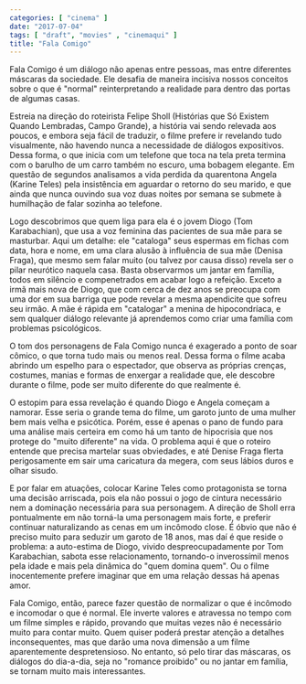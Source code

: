 ```yaml
---
categories: [ "cinema" ]
date: "2017-07-04"
tags: [ "draft", "movies" , "cinemaqui" ]
title: "Fala Comigo"
---
```

Fala Comigo é um diálogo não apenas entre pessoas, mas entre diferentes
máscaras da sociedade. Ele desafia de maneira incisiva nossos conceitos
sobre o que é "normal" reinterpretando a realidade para dentro das
portas de algumas casas.

Estreia na direção do roteirista Felipe Sholl (Histórias que
Só Existem Quando Lembradas, Campo Grande), a história vai sendo
relevada aos poucos, e embora seja fácil de traduzir, o filme prefere ir
revelando tudo visualmente, não havendo nunca a necessidade de diálogos
expositivos. Dessa forma, o que inicia com um telefone que toca na tela
preta termina com o barulho de um carro também no escuro, uma bobagem
elegante. Em questão de segundos analisamos a vida perdida da quarentona
Angela (Karine Teles) pela insistência em aguardar o retorno do seu
marido, e que ainda que nunca ouvindo sua voz duas noites por semana se
submete à humilhação de falar sozinha ao telefone.

Logo descobrimos que quem liga para ela é o jovem Diogo (Tom
Karabachian), que usa a voz feminina das pacientes de sua mãe para se
masturbar. Aqui um detalhe: ele "cataloga" seus espermas em fichas com
data, hora e nome, em uma clara alusão à influência de sua mãe (Denisa
Fraga), que mesmo sem falar muito (ou talvez por causa disso) revela ser
o pilar neurótico naquela casa. Basta observarmos um jantar em família,
todos em silêncio e compenetrados em acabar logo a refeição. Exceto
a irmã mais nova de Diogo, que com cerca de dez anos se preocupa com
uma dor em sua barriga que pode revelar a mesma apendicite que sofreu
seu irmão. A mãe é rápida em "catalogar" a menina de hipocondríaca,
e sem qualquer diálogo relevante já aprendemos como criar uma família
com problemas psicológicos.

O tom dos personagens de Fala Comigo nunca é exagerado a ponto de soar
cômico, o que torna tudo mais ou menos real. Dessa forma o filme acaba
abrindo um espelho para o espectador, que observa as próprias crenças,
costumes, manias e formas de enxergar a realidade que, ele descobre
durante o filme, pode ser muito diferente do que realmente é.

O estopim para essa revelação é quando Diogo e Angela começam a
namorar. Esse seria o grande tema do filme, um garoto junto de uma mulher
bem mais velha e psicótica. Porém, esse é apenas o pano de fundo para
uma análise mais certeira em como há um tanto de hipocrisia que nos
protege do "muito diferente" na vida. O problema aqui é que o roteiro
entende que precisa martelar suas obviedades, e até Denise Fraga flerta
perigosamente em sair uma caricatura da megera, com seus lábios duros
e olhar sisudo.

E por falar em atuações, colocar Karine Teles como protagonista se
torna uma decisão arriscada, pois ela não possui o jogo de cintura
necessário nem a dominação necessária para sua personagem. A direção
de Sholl erra pontualmente em não torná-la uma personagem mais forte,
e preferir continuar naturalizando as cenas em um incômodo close. É
óbvio que não é preciso muito para seduzir um garoto de 18 anos,
mas daí é que reside o problema: a auto-estima de Diogo, vivido
despreocupadamente por Tom Karabachian, sabota esse relacionamento,
tornando-o inverossímil menos pela idade e mais pela dinâmica do
"quem domina quem". Ou o filme inocentemente prefere imaginar que em
uma relação dessas há apenas amor.

Fala Comigo, então, parece fazer questão de normalizar o que é
incômodo e incomodar o que é normal. Ele inverte valores e atravessa
no tempo com um filme simples e rápido, provando que muitas vezes não
é necessário muito para contar muito. Quem quiser poderá prestar
atenção a detalhes inconsequentes, mas que darão uma nova dimensão
a um filme aparentemente despretensioso. No entanto, só pelo tirar
das máscaras, os diálogos do dia-a-dia, seja no "romance proibido"
ou no jantar em família, se tornam muito mais interessantes.
